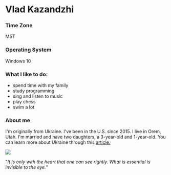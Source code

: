 # Vlad Kazandzhi

### Time Zone
MST

### Operating System
Windows 10

### What I like to do:

* spend time with my family
* study programming
* sing and listen to music
* play chess
* swim a lot

### About me
  I'm originally from Ukraine. I've been in the U.S. since 2015. I live in Orem, Utah. 
  I'm married and have two daughters, a 3-year-old and 1-year-old. You can learn more about 
  Ukraine through this [article.](https://www.mywanderlust.pl/visit-kiev-ukraine/)
  
![](https://pbs.twimg.com/profile_images/633782900077408256/F541mrSs_400x400.jpg)

"*It is only with the heart that one can see rightly. What is essential is invisible to the eye.*"
